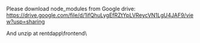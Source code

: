 Please download node_modules from Google drive: 
https://drive.google.com/file/d/1ifQhuLygEfRZtYpLVReycVN1LgU4JAF9/view?usp=sharing

And unzip at rentdapp\frontend\

